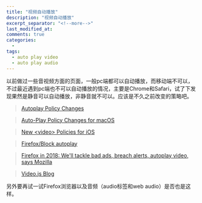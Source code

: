 ```yaml
---
title: "视频自动播放"
description: "视频自动播放"
excerpt_separator: "<!--more-->"
last_modified_at: 
comments: true
categories:
  -
tags:
  - auto play video
  - auto play audio
---
```


以前做过一些音视频方面的页面，一般pc端都可以自动播放，而移动端不可以，不过最近遇到pc端也不可以自动播放的情况，主要是Chrome和Safari，试了下发现果然是静音可以自动播放，非静音就不可以。应该是不久之前改变的策略吧。

> <site><a target="_blank" href="https://developers.google.com/web/updates/2017/09/autoplay-policy-changes">Autoplay Policy Changes</a></site>

> <site><a target="_blank" href="https://webkit.org/blog/7734/auto-play-policy-changes-for-macos/">Auto-Play Policy Changes for macOS</a></site>

> <site><a target="_blank" href="https://webkit.org/blog/6784/new-video-policies-for-ios/">New &lt;video&gt; Policies for iOS</a></site>

> <site><a target="_blank" href="https://wiki.mozilla.org/Firefox/Block_autoplay#Background">Firefox/Block autoplay</a></site>

> <site><a target="_blank" href="https://www.zdnet.com/article/firefox-in-2018-well-tackle-bad-ads-breach-alerts-auto-play-video-says-mozilla/">Firefox in 2018: We'll tackle bad ads, breach alerts, autoplay video, says Mozilla</a></site>

> <site><a target="_blank" href="https://blog.videojs.com/autoplay-best-practices-with-video-js/">Video.js Blog</a></site>

另外要再试一试Firefox浏览器以及音频（audio标签和web audio）是否也是这样。
